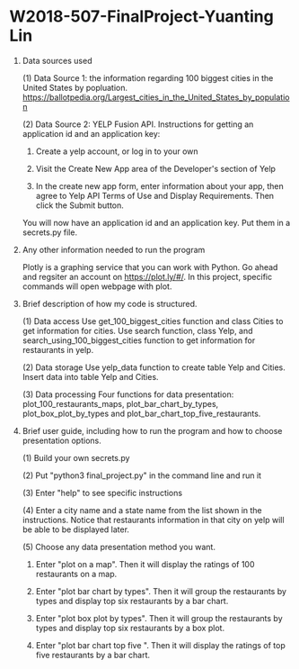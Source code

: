 # W2018-507-FinalProject-Yuanting Lin

1. Data sources used

	(1) Data Source 1: the information regarding 100 biggest cities in the United States by popluation.
https://ballotpedia.org/Largest_cities_in_the_United_States_by_population

	(2) Data Source 2: YELP Fusion API. 
Instructions for getting an application id and an application key:

	1) Create a yelp account, or log in to your own
	
	2) Visit the Create New App area of the Developer's section of Yelp
	
	3) In the create new app form, enter information about your app, then agree to Yelp API Terms of Use and Display Requirements. Then click the Submit button.
	
	You will now have an application id and an application key. Put them in a secrets.py file. 

2. Any other information needed to run the program

	Plotly is a graphing service that you can work with Python. Go ahead and regsiter an account on https://plot.ly/#/. 	In this project, specific commands will open webpage with plot. 

3. Brief description of how my code is structured. 

	(1) Data access
	Use get_100_biggest_cities function and class Cities to get information for cities. 
	Use search function, class Yelp, and search_using_100_biggest_cities function to get information for restaurants in 	    yelp. 

	(2) Data storage
	Use yelp_data function to create table Yelp and Cities. Insert data into table Yelp and Cities. 

	(3) Data processing
	Four functions for data presentation: plot_100_restaurants_maps, plot_bar_chart_by_types, plot_box_plot_by_types and 	     plot_bar_chart_top_five_restaurants. 


4. Brief user guide, including how to run the program and how to choose presentation options.

	(1) Build your own secrets.py 

	(2) Put "python3 final_project.py" in the command line and run it 

	(3) Enter "help" to see specific instructions

	(4) Enter a city name and a state name from the list shown in the instructions. Notice that restaurants information 	in that city on yelp will be able to be displayed later. 

	(5) Choose any data presentation method you want.

	1) Enter "plot on a map". Then it will display the ratings of 100 restaurants on a map.
	
	2) Enter "plot bar chart by types". Then it will group the restaurants by types and display top six restaurants by a bar chart.
	
	3) Enter "plot box plot by types". Then it will group the restaurants by types and display top six restaurants by a box plot.
	
	4) Enter "plot bar chart top five ". Then it will display the ratings of top five restaurants by a bar chart.
